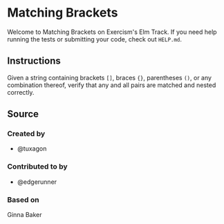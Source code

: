 # Matching Brackets

Welcome to Matching Brackets on Exercism's Elm Track.
If you need help running the tests or submitting your code, check out `HELP.md`.

## Instructions

Given a string containing brackets `[]`, braces `{}`, parentheses `()`,
or any combination thereof, verify that any and all pairs are matched
and nested correctly.

## Source

### Created by

- @tuxagon

### Contributed to by

- @edgerunner

### Based on

Ginna Baker